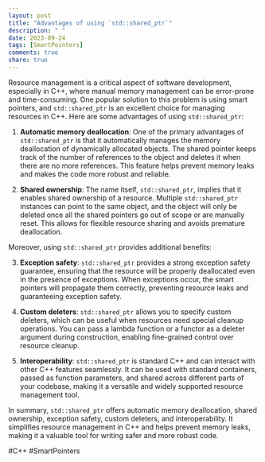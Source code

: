 ```yaml
---
layout: post
title: "Advantages of using `std::shared_ptr`"
description: " "
date: 2023-09-24
tags: [SmartPointers]
comments: true
share: true
---
```


Resource management is a critical aspect of software development, especially in C++, where manual memory management can be error-prone and time-consuming. One popular solution to this problem is using smart pointers, and `std::shared_ptr` is an excellent choice for managing resources in C++. Here are some advantages of using `std::shared_ptr`:

1. **Automatic memory deallocation**: One of the primary advantages of `std::shared_ptr` is that it automatically manages the memory deallocation of dynamically allocated objects. The shared pointer keeps track of the number of references to the object and deletes it when there are no more references. This feature helps prevent memory leaks and makes the code more robust and reliable.

2. **Shared ownership**: The name itself, `std::shared_ptr`, implies that it enables shared ownership of a resource. Multiple `std::shared_ptr` instances can point to the same object, and the object will only be deleted once all the shared pointers go out of scope or are manually reset. This allows for flexible resource sharing and avoids premature deallocation.

Moreover, using `std::shared_ptr` provides additional benefits:

3. **Exception safety**: `std::shared_ptr` provides a strong exception safety guarantee, ensuring that the resource will be properly deallocated even in the presence of exceptions. When exceptions occur, the smart pointers will propagate them correctly, preventing resource leaks and guaranteeing exception safety.

4. **Custom deleters**: `std::shared_ptr` allows you to specify custom deleters, which can be useful when resources need special cleanup operations. You can pass a lambda function or a functor as a deleter argument during construction, enabling fine-grained control over resource cleanup.

5. **Interoperability**: `std::shared_ptr` is standard C++ and can interact with other C++ features seamlessly. It can be used with standard containers, passed as function parameters, and shared across different parts of your codebase, making it a versatile and widely supported resource management tool.

In summary, `std::shared_ptr` offers automatic memory deallocation, shared ownership, exception safety, custom deleters, and interoperability. It simplifies resource management in C++ and helps prevent memory leaks, making it a valuable tool for writing safer and more robust code.

#C++ #SmartPointers